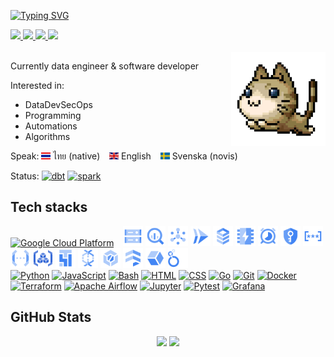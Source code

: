 [![Typing SVG](https://readme-typing-svg.herokuapp.com?font=Nunito&weight=700&size=40&pause=1000&color=2780E6&vCenter=true&width=435&height=70&lines=Hej+guys+%F0%9F%91%8B;I'm+bluebirz)](https://git.io/typing-svg)

<a href="https://bluebirz.net" target="_blank">
    <img src="https://img.shields.io/badge/blog-2780E6?style=for-the-badge&logo=safari&logoColor=white" target="_blank" />
</a>
<a href="mailto:contact@bluebirz.net">
  <img src="https://img.shields.io/badge/mail-333333?style=for-the-badge&logo=mailgun&logoColor=blue" />
</a>
<a href="https://linkedin.com/in/bluebirz" target="_blank">
  <img src="https://img.shields.io/badge/LinkedIn-0077B5?style=for-the-badge&logo=linkedin&logoColor=white" target="_blank" />
</a>
<a href="https://bluebirz.net/cv/" target="_blank">
  <img src="https://img.shields.io/badge/My_CV-E68D27?style=for-the-badge&logo=readdotcv&logoColor=white" target="_blank" />
</a>
<br><br>

<img align="right" height="30%" width="30%" alt="maplestory-cat-pet gif" src="./img/gif/maplestory-cat-pet.gif" />

Currently data engineer & software developer
<br>

Interested in:

* DataDevSecOps
* Programming
* Automations
* Algorithms

Speak:
<img src="./img/country/th.svg" alt="flag-thai" width="15px">  ไทย (native) &ensp;
<img src="./img/country/gb.svg" alt="flag-english" width="15px">  English &ensp;
<img src="./img/country/se.svg" alt="flag-swedish" width="15px">  Svenska (novis)

Status:
<a href="https://www.getdbt.com/" title="dbt"><img src="https://img.shields.io/badge/learning-dbt-FF694B?logo=dbt" alt="dbt" /></a>
<a href="http://spark.apache.org/" title="spark"><img src="https://img.shields.io/badge/learning-spark-E25A1C?logo=apachespark" alt="spark" /></a>
<!-- <a href="https://www.snowflake.com/" title="snowflake"><img src="https://img.shields.io/badge/snowflake-learning-56B9EB?logo=snowflake" alt="snowflake" /></a> -->
<!-- <a href="https://aws.amazon.com/" title="AWS"><img src="https://skillicons.dev/icons?i=aws" alt="AWS" width="40px" height="40px" /></a> -->

## Tech stacks

<a href="https://cloud.google.com/" title="Google Cloud Platform"><img src="https://skills-icons.vercel.app/api/icons?i=gcloud" alt="Google Cloud Platform" width="40px" height="40px"/></a>
&ensp;
<a href="https://cloud.google.com/storage" title="Google Cloud Storage"><img src="./img/gcpicons.com/Cloud-Storage.svg" alt="Cloud Storage icon" width="32px" height="32px"/></a>
<a href="https://cloud.google.com/bigquery" titl="Google BigQuery"><img src="./img/gcpicons.com/BigQuery.svg" alt="BigQuery icon" width="32px" height="32px"/></a>
<a href="https://cloud.google.com/pubsub" title="Google Cloud Pub/Sub"><img src="./img/gcpicons.com/PubSub.svg" alt="Pub/Sub icon" width="32px" height="32px"/></a>
<a href="https://cloud.google.com/run" title="Google Cloud Run"><img src="./img/gcpicons.com/Cloud-Run.svg" alt="Cloud Run icon" width="32px" height="32px"/></a>
<a href="https://cloud.google.com/sql" title="Google Cloud SQL"><img src="./img/gcpicons.com/Cloud-SQL.svg" alt="Cloud SQL icon" width="32px" height="32px"/></a>
<a href="https://cloud.google.com/memorystore" title="Google Cloud Memorystore"><img src="./img/gcpicons.com/Memorystore.svg" alt="Memorystore icon" width="32px" height="32px"/></a>
<a href="https://cloud.google.com/scheduler" title="Google Cloud Scheduler"><img src="./img/gcpicons.com/Cloud-Scheduler.svg" alt="Cloud Scheduler icon" width="32px" height="32px"/></a>
<a href="https://cloud.google.com/kms" title="Google Cloud KMS"><img src="./img/gcpicons.com/Key-Management-Service.svg" alt="Key Key-Management-Service icon" width="32px" height="32px"/></a>
<a href="https://cloud.google.com/secret-manager" title="Google Secret Manager"><img src="./img/gcpicons.com/Secret-Manager.svg" alt="Secret Manager icon" width="32px" height="32px"/></a>
<a href="https://cloud.google.com/functions" title="Google Cloud Functions"><img src="./img/gcpicons.com/Cloud-Functions.svg" alt="Cloud-Functions icon" width="32px" height="32px"/></a>
<a href="https://cloud.google.com/artifact-registry" title="Google Artifact Registry"><img src="./img/gcpicons.com/Artifact-Registry.svg" alt="Artifact Registry icon" width="32px" height="32px"/></a>
<a href="https://cloud.google.com/composer" title="Google Cloud Composer"><img src="./img/gcpicons.com/Cloud-Composer.svg" alt="Cloud Cloud-Composer icon" width="32px" height="32px"/></a>
<a href="https://cloud.google.com/dataflow" title="Google Cloud Dataflow"><img src="./img/gcpicons.com/Dataflow.svg" alt="Dataflow icon" width="32px" height="32px"/></a>
<a href="https://cloud.google.com/build" title="Google Cloud Build"><img src="./img/gcpicons.com/Cloud-Build.svg" alt="Cloud-Build icon" width="32px" height="32px"/></a>
<a href="https://cloud.google.com/firestore" title="Google Firestore"><img src="./img/gcpicons.com/Firestore.svg" alt="Firestore icon" width="32px" height="32px"/></a>
<a href="https://cloud.google.com/stackdriver" title="Google Cloud Stackdriver"><img src="./img/gcpicons.com/Stackdriver.svg" alt="Stackdriver icon" width="32px" height="32px"/></a>
<a href="https://lookerstudio.google.com" title="Google Looker Studio"><img src="./img/gcpicons.com/Looker.svg" alt="Looker studio icon" width="32px" height="32px"/></a>
<br/>
<a href="https://www.python.org/" title="Python"><img src="https://skills-icons.vercel.app/api/icons?i=python" alt="Python" width="40px" height="40px"/></a>
<a href="https://www.w3schools.com/js/default.asp" title="JavaScript"><img src="https://skills-icons.vercel.app/api/icons?i=js" alt="JavaScript" width="40px" height="40px"/></a>
<a href="https://www.gnu.org/software/bash/" title="Bash"><img src="https://skills-icons.vercel.app/api/icons?i=bash" alt="Bash" width="40px" height="40px"/></a>
<a href="https://www.w3schools.com/html/" title="HTML"><img src="https://skills-icons.vercel.app/api/icons?i=html" alt="HTML" width="40px" height="40px"/></a>
<a href="https://www.w3schools.com/css/default.asp" title="CSS"><img src="https://skills-icons.vercel.app/api/icons?i=css" alt="CSS" width="40px" height="40px"/></a>
<a href="https://go.dev/" title="Golang"><img src="https://skills-icons.vercel.app/api/icons?i=go" alt="Go" width="40px" height="40px"/></a>
<a href="https://git-scm.com/" title="Git"><img src="https://skills-icons.vercel.app/api/icons?i=git" alt="Git" width="40px" height="40px"/></a>
<a href="https://www.docker.com/" title="Docker"><img src="https://skills-icons.vercel.app/api/icons?i=docker" alt="Docker" width="40px" height="40px"/></a>
<a href="https://www.terraform.io/" title="Terraform"><img src="https://skills-icons.vercel.app/api/icons?i=terraform" alt="Terraform" width="40px" height="40px"/></a>
<a href="https://airflow.apache.org/" title="Apache Airflow"><img src="https://skills-icons.vercel.app/api/icons?i=airflow" alt="Apache Airflow" width="40px" height="40px"/></a>
<a href="https://jupyter.org/" title="Jupyter"><img src="https://skills-icons.vercel.app/api/icons?i=jupyter" alt="Jupyter" width="40px" height="40px"/></a>
<a href="https://pytest.org/" title="Pytest"><img src="https://skills-icons.vercel.app/api/icons?i=pytest" alt="Pytest" width="40px" height="40px"/></a>
<a href="https://grafana.com/" title="Grafana"><img src="https://skills-icons.vercel.app/api/icons?i=grafana" alt="Grafana" width="40px" height="40px"/></a>

## GitHub Stats

<div align="center">
  <img src="https://github-readme-stats.vercel.app/api/?username=bluebirz&theme=holi&show_icons=true&count_private=true&&hide=contribs&hide_rank=true">
<img src="https://readme-stats-fork-mauve.vercel.app/api/top-langs/?username=bluebirz&theme=holi&hide_border=false&no-bg=true&no-frame=true&langs_count=6&layout=compact&exclude_repo=bluebirz.github.io,dotfiles,modComponents">
</div>
